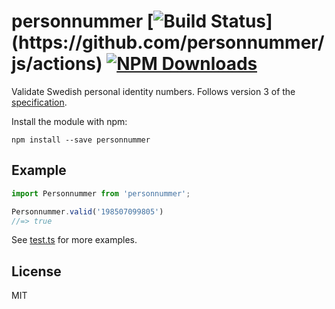 # personnummer [![Build Status]([https://img.shields.io/github/workflow/status/personnummer/js/build](https://img.shields.io/github/actions/workflow/status/personnummer/js/nodejs.yml?branch=master))](https://github.com/personnummer/js/actions) [![NPM Downloads](https://img.shields.io/npm/dm/personnummer.svg)](https://www.npmjs.com/package/personnummer)

Validate Swedish personal identity numbers. Follows version 3 of the [specification](https://github.com/personnummer/meta#package-specification-v3).

Install the module with npm:

```
npm install --save personnummer
```

## Example

```javascript
import Personnummer from 'personnummer';

Personnummer.valid('198507099805')
//=> true
```

See [test.ts](test.ts) for more examples.

## License

MIT
